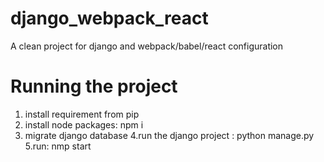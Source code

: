 # django_webpack_react
A clean project for django and webpack/babel/react configuration

# Running the project
1. install requirement from pip
2. install node packages: npm i
3. migrate django database
4.run the django project : python manage.py
5.run: nmp start
